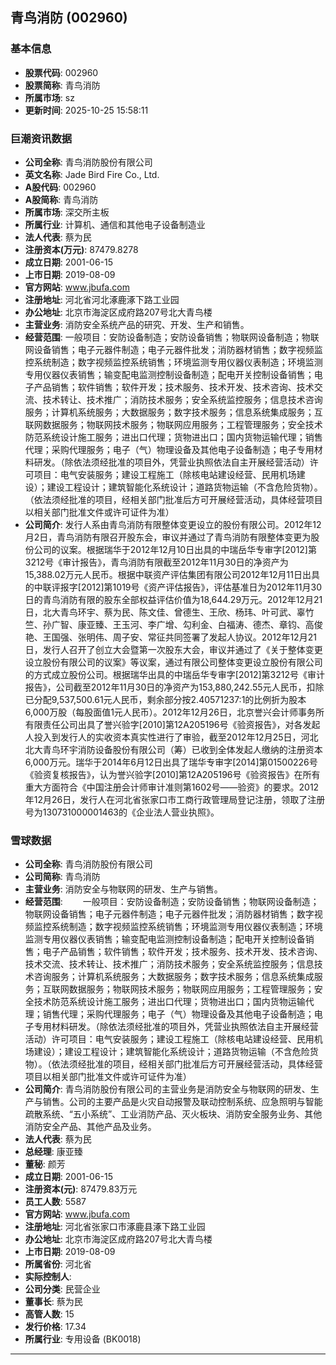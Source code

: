 ## 青鸟消防 (002960)

### 基本信息

- **股票代码**: 002960
- **股票简称**: 青鸟消防
- **所属市场**: sz
- **更新时间**: 2025-10-25 15:58:11

### 巨潮资讯数据

- **公司全称**: 青鸟消防股份有限公司
- **英文名称**: Jade Bird Fire Co., Ltd.
- **A股代码**: 002960
- **A股简称**: 青鸟消防
- **所属市场**: 深交所主板
- **所属行业**: 计算机、通信和其他电子设备制造业
- **法人代表**: 蔡为民
- **注册资本(万元)**: 87479.8278
- **成立日期**: 2001-06-15
- **上市日期**: 2019-08-09
- **官方网站**: www.jbufa.com
- **注册地址**: 河北省河北涿鹿涿下路工业园
- **办公地址**: 北京市海淀区成府路207号北大青鸟楼
- **主营业务**: 消防安全系统产品的研究、开发、生产和销售。
- **经营范围**: 一般项目：安防设备制造；安防设备销售；物联网设备制造；物联网设备销售；电子元器件制造；电子元器件批发；消防器材销售；数字视频监控系统制造；数字视频监控系统销售；环境监测专用仪器仪表制造；环境监测专用仪器仪表销售；输变配电监测控制设备制造；配电开关控制设备销售；电子产品销售；软件销售；软件开发；技术服务、技术开发、技术咨询、技术交流、技术转让、技术推广；消防技术服务；安全系统监控服务；信息技术咨询服务；计算机系统服务；大数据服务；数字技术服务；信息系统集成服务；互联网数据服务；物联网技术服务；物联网应用服务；工程管理服务；安全技术防范系统设计施工服务；进出口代理；货物进出口；国内货物运输代理；销售代理；采购代理服务；电子（气）物理设备及其他电子设备制造；电子专用材料研发。（除依法须经批准的项目外，凭营业执照依法自主开展经营活动）许可项目：电气安装服务；建设工程施工（除核电站建设经营、民用机场建设）；建设工程设计；建筑智能化系统设计；道路货物运输（不含危险货物）。（依法须经批准的项目，经相关部门批准后方可开展经营活动，具体经营项目以相关部门批准文件或许可证件为准）
- **公司简介**: 发行人系由青鸟消防有限整体变更设立的股份有限公司。2012年12月2日，青鸟消防有限召开股东会，审议并通过了青鸟消防有限整体变更为股份公司的议案。根据瑞华于2012年12月10日出具的中瑞岳华专审字[2012]第3212号《审计报告》，青鸟消防有限截至2012年11月30日的净资产为15,388.02万元人民币。根据中联资产评估集团有限公司2012年12月11日出具的中联评报字[2012]第1019号《资产评估报告》，评估基准日为2012年11月30日的青鸟消防有限的股东全部权益评估价值为18,644.29万元。2012年12月21日，北大青鸟环宇、蔡为民、陈文佳、曾德生、王欣、杨玮、叶可武、辜竹竺、孙广智、康亚臻、王玉河、李广增、勾利金、白福涛、德杰、章钧、高俊艳、王国强、张明伟、周子安、常征共同签署了发起人协议。2012年12月21日，发行人召开了创立大会暨第一次股东大会，审议并通过了《关于整体变更设立股份有限公司的议案》等议案，通过有限公司整体变更设立股份有限公司的方式成立股份公司。根据瑞华出具的中瑞岳华专审字[2012]第3212号《审计报告》，公司截至2012年11月30日的净资产为153,880,242.55元人民币，扣除已分配9,537,500.61元人民币，剩余部分按2.40571237:1的比例折为股本6,000万股（每股面值1元人民币）。2012年12月26日，北京誉兴会计师事务所有限责任公司出具了誉兴验字[2010]第12A205196号《验资报告》，对各发起人投入到发行人的实收资本真实性进行了审验，截至2012年12月25日，河北北大青鸟环宇消防设备股份有限公司（筹）已收到全体发起人缴纳的注册资本6,000万元。瑞华于2014年6月12日出具了瑞华专审字[2014]第01500226号《验资复核报告》，认为誉兴验字[2010]第12A205196号《验资报告》在所有重大方面符合《中国注册会计师审计准则第1602号——验资》的要求。2012年12月26日，发行人在河北省张家口市工商行政管理局登记注册，领取了注册号为130731000001463的《企业法人营业执照》。

### 雪球数据

- **公司全称**: 青鸟消防股份有限公司
- **公司简称**: 青鸟消防
- **主营业务**: 消防安全与物联网的研发、生产与销售。
- **经营范围**: 　　一般项目：安防设备制造；安防设备销售；物联网设备制造；物联网设备销售；电子元器件制造；电子元器件批发；消防器材销售；数字视频监控系统制造；数字视频监控系统销售；环境监测专用仪器仪表制造；环境监测专用仪器仪表销售；输变配电监测控制设备制造；配电开关控制设备销售；电子产品销售；软件销售；软件开发；技术服务、技术开发、技术咨询、技术交流、技术转让、技术推广；消防技术服务；安全系统监控服务；信息技术咨询服务；计算机系统服务；大数据服务；数字技术服务；信息系统集成服务；互联网数据服务；物联网技术服务；物联网应用服务；工程管理服务；安全技术防范系统设计施工服务；进出口代理；货物进出口；国内货物运输代理；销售代理；采购代理服务；电子（气）物理设备及其他电子设备制造；电子专用材料研发。（除依法须经批准的项目外，凭营业执照依法自主开展经营活动）许可项目：电气安装服务；建设工程施工（除核电站建设经营、民用机场建设）；建设工程设计；建筑智能化系统设计；道路货物运输（不含危险货物）。（依法须经批准的项目，经相关部门批准后方可开展经营活动，具体经营项目以相关部门批准文件或许可证件为准）
- **公司简介**: 青鸟消防股份有限公司的主营业务是消防安全与物联网的研发、生产与销售。公司的主要产品是火灾自动报警及联动控制系统、应急照明与智能疏散系统、“五小系统”、工业消防产品、灭火板块、消防安全服务业务、其他消防安全产品、其他产品及业务。
- **法人代表**: 蔡为民
- **总经理**: 康亚臻
- **董秘**: 颜芳
- **成立日期**: 2001-06-15
- **注册资本(元)**: 87479.83万元
- **员工人数**: 5587
- **官方网站**: www.jbufa.com
- **注册地址**: 河北省张家口市涿鹿县涿下路工业园
- **办公地址**: 北京市海淀区成府路207号北大青鸟楼
- **上市日期**: 2019-08-09
- **所属省份**: 河北省
- **实际控制人**: 
- **公司分类**: 民营企业
- **董事长**: 蔡为民
- **高管人数**: 15
- **发行价格**: 17.34
- **所属行业**: 专用设备 (BK0018)

---